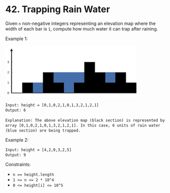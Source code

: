 # 42. Trapping Rain Water

Given `n` non-negative integers representing an elevation map where the width of each bar is `1`, compute how much water it can trap after raining.

Example 1:

![](example_1.png)

    Input: height = [0,1,0,2,1,0,1,3,2,1,2,1]
    Output: 6

    Explanation: The above elevation map (black section) is represented by array [0,1,0,2,1,0,1,3,2,1,2,1]. In this case, 6 units of rain water (blue section) are being trapped.

Example 2:

    Input: height = [4,2,0,3,2,5]
    Output: 9

Constraints:

- `n == height.length`
- `1 <= n <= 2 * 10^4`
- `0 <= height[i] <= 10^5`